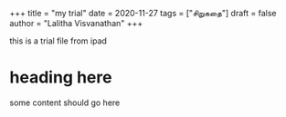 +++
title = "my trial"
date = 2020-11-27
tags = ["சிறுகதை"]
draft = false
author = "Lalitha Visvanathan"
+++

this is a trial file from ipad

# heading here

some content should go here